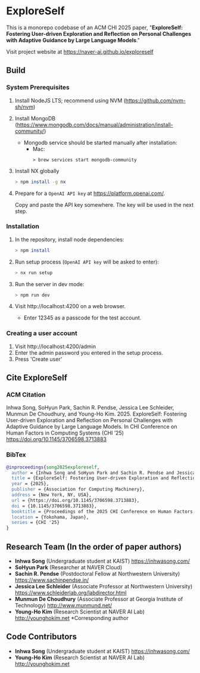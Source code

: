 # ExploreSelf
This is a monorepo codebase of an ACM CHI 2025 paper, "**ExploreSelf: Fostering User-driven Exploration and Reflection on Personal Challenges with Adaptive Guidance by Large Language Models**."

Visit project website at https://naver-ai.github.io/exploreself



## Build

### System Prerequisites
1. Install NodeJS LTS; recommend using NVM (https://github.com/nvm-sh/nvm)
1. Install MongoDB (https://www.mongodb.com/docs/manual/administration/install-community/)
   - Mongodb service should be started manually after installation:
        * Mac:
            ```
            > brew services start mongodb-community
            ```
1. Install NX globally
    ```sh
    > npm install -g nx
    ```
1. Prepare for a `OpenAI API key` at https://platform.openai.com/.

    Copy and paste the API key somewhere. The key will be used in the next step.

### Installation
1. In the repository, install node dependencies:
    ```sh
    > npm install
    ```
1. Run setup process (`OpenAI API key` will be asked to enter):
    ```sh
    > nx run setup
    ```

1. Run the server in dev mode:
    ```sh
    > npm run dev
    ```

1. Visit http://localhost:4200 on a web browser.
   - Enter 12345 as a passcode for the test account.

### Creating a user account
1. Visit http://localhost:4200/admin
1. Enter the admin password you entered in the setup process.
1. Press 'Create user'


## Cite ExploreSelf

### ACM Citation

Inhwa Song, SoHyun Park, Sachin R. Pendse, Jessica Lee Schleider, Munmun De Choudhury, and Young-Ho Kim. 2025.
ExploreSelf: Fostering User-driven Exploration and Reflection on Personal Challenges with Adaptive Guidance by Large Language Models.
In CHI Conference on Human Factors in Computing Systems (CHI ’25)
https://doi.org/10.1145/3706598.3713883


### BibTex
```bibtex
@inproceedings{song2025exploreself,
  author = {Inhwa Song and SoHyun Park and Sachin R. Pendse and Jessica Lee Schleider and Munmun De Choudhury and Young-Ho Kim},
  title = {ExploreSelf: Fostering User-driven Exploration and Reflection on Personal Challenges with Adaptive Guidance by Large Language Models},
  year = {2025},
  publisher = {Association for Computing Machinery},
  address = {New York, NY, USA},
  url = {https://doi.org/10.1145/3706598.3713883},
  doi = {10.1145/3706598.3713883},
  booktitle = {Proceedings of the 2025 CHI Conference on Human Factors in Computing Systems},
  location = {Yokohama, Japan},
  series = {CHI '25}
}
```


## Research Team (In the order of paper authors)
* **Inhwa Song** (Undergraduate student at KAIST) https://inhwasong.com/
* **SoHyun Park** (Researcher at NAVER Cloud)
* **Sachin R. Pendse** (Postdoctoral Fellow at Northwestern University) https://www.sachinpendse.in/
* **Jessica Lee Schleider** (Associate Professor at Northwestern University) https://www.schleiderlab.org/labdirector.html
* **Munmun De Choudhury** (Associate Professor at Georgia Institute of Technology) http://www.munmund.net/
* **Young-Ho Kim** (Research Scientist at NAVER AI Lab) http://younghokim.net *Corresponding author

## Code Contributors
* **Inhwa Song** (Undergraduate student at KAIST) https://inhwasong.com/
* **Young-Ho Kim** (Research Scientist at NAVER AI Lab) http://younghokim.net
